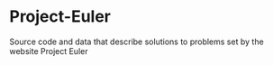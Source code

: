 Project-Euler
=============

Source code and data that describe solutions to problems set by the website Project Euler
